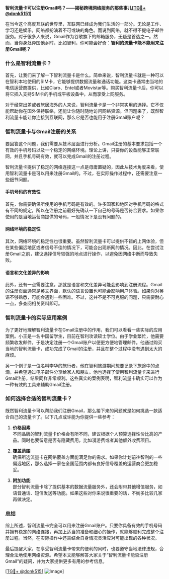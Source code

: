 **智利流量卡可以注册Gmail吗？——揭秘跨境网络服务的那些事儿[[TG💪+ @donk5151](https://t.me/s/donk5151)]**

在当今这个高度互联的世界里，互联网已经成为我们生活的一部分。无论是工作、学习还是娱乐，网络都扮演着不可或缺的角色。而说到网络，就不得不提电子邮件服务。对于很多人来说，Gmail作为谷歌旗下的邮箱服务，无疑是首选之一。然而，当你身处异国他乡时，比如智利，你可能会好奇：**智利的流量卡能不能用来注册Gmail呢？**

### **什么是智利流量卡？**

首先，让我们来了解一下智利流量卡是什么。简单来说，智利流量卡就是一种可以在智利本地使用的SIM卡，它能够提供数据流量和通话功能。这类卡通常由当地的电信运营商提供，比如Claro、Entel或者Movistar等。购买智利流量卡后，你可以将它插入支持SIM卡的手机或平板设备中，从而享受上网服务。

对于经常出差或者旅居海外的人来说，智利流量卡是一个非常实用的选择。它不仅能帮助你在国外保持联络，还能让你随时随地访问网络资源。但问题来了，既然智利流量卡能让你连接到互联网，那么它是否也能用于注册Gmail账户呢？

### **智利流量卡与Gmail注册的关系**

要回答这个问题，我们需要从技术层面进行分析。Gmail注册的基本要求包括一个有效的手机号码以及一个稳定的网络环境。理论上讲，只要你的设备能够正常联网，并且手机号码有效，就可以完成Gmail的注册过程。

智利流量卡提供了稳定的网络连接这一点是毋庸置疑的，因此从技术角度来看，使用智利流量卡是可以用来注册Gmail的。不过，在实际操作过程中，还需要注意一些细节问题。

#### **手机号码的有效性**

首先，你需要确保所使用的手机号码是有效的。许多国家和地区对手机号码的格式有不同的规定，所以在注册之前最好先确认一下自己的号码是否符合要求。如果你使用的是当地运营商提供的号码，一般情况下是没有问题的。

#### **网络环境的稳定性**

其次，网络环境的稳定性也很重要。虽然智利流量卡可以提供不错的上网体验，但在某些偏远地区或者信号不佳的情况下，可能会出现断网的情况。因此，在尝试注册Gmail之前，建议选择信号较强的地点进行操作，以避免因网络中断而导致失败。

#### **语言和文化差异的影响**

此外，还有一点需要注意，那就是语言和文化差异可能会影响到注册流程。Gmail的注册页面通常是英文界面，默认的语言设置也可能会影响用户体验。如果你对英语不够熟悉，可能会遇到一些困难。不过，这并不是不可克服的问题，只需要耐心一点，多查阅相关资料即可。

### **智利流量卡的实际应用案例**

为了更好地理解智利流量卡在Gmail注册中的作用，我们可以看看一些实际的应用案例。小王是一名中国留学生，目前在智利攻读硕士学位。由于学业繁忙，他需要频繁收发邮件，于是决定注册一个Gmail账户以便更方便地管理邮件。他通过购买当地的智利流量卡，成功完成了Gmail的注册，并且在整个过程中没有遇到太大的麻烦。

另一个例子是一位名叫李华的旅行者，他在智利旅游期间想要记录下旅途中的点滴，并希望通过电子邮件分享给家人和朋友。他也选择了使用智利流量卡来进行Gmail注册，结果同样非常顺利。这些真实的案例表明，智利流量卡确实可以作为一种有效的工具来辅助Gmail注册。

### **如何选择合适的智利流量卡？**

既然智利流量卡可以帮助我们注册Gmail，那么接下来的问题就是如何挑选一款适合自己的流量卡了。以下几点或许能为你提供一些参考：

1. **价格因素**  
   不同品牌的智利流量卡价格会有所不同，建议根据个人预算选择性价比高的产品。同时也要留意是否有隐藏费用，比如漫游费或者其他额外收费项目。

2. **覆盖范围**  
   确保所选流量卡在网络覆盖方面能满足你的需求。如果你计划前往智利的一些偏远地区，那么选择一家在全国范围内都有良好信号覆盖的运营商会更加稳妥。

3. **附加功能**  
   部分智利流量卡除了提供基本的数据流量服务外，还会附带其他增值服务，如语音通话、短信发送等功能。如果这些对你来说很重要的话，不妨多比较几家再做决定。

### **总结**

综上所述，智利流量卡完全可以用来注册Gmail账户。只要你具备有效的手机号码并拥有稳定的网络连接，再加上适当的准备和细心的操作，就能够顺利完成整个注册过程。当然，在实际操作中还需结合自身情况灵活应对可能出现的各种状况。

最后提醒大家，在享受智利流量卡带来的便利的同时，也要遵守当地法律法规，合理合法地使用网络资源。希望本文能够解答大家关于“智利流量卡能否注册Gmail”的疑问，并为大家提供更多有用的参考信息。

[[TG💪+ @donk5151](https://t.me/s/donk5151) ![Image](https://i.postimg.cc/rwNCRYN7/Snipaste-2025-04-30-17-27-05.png)]